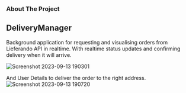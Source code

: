 ### About The Project

## DeliveryManager

Background application for requesting and visualising orders from Lieferando API in realtime. 
With realtime status updates and confirming delivery when it will arrive.

![Screenshot 2023-09-13 190301](https://github.com/ducsonledev/DeliveryManager/assets/72577766/70cc8cf3-2149-4fa8-a3ec-e42abdaa4a38)

And User Details to deliver the order to the right address.
![Screenshot 2023-09-13 190720](https://github.com/ducsonledev/DeliveryManager/assets/72577766/ea55755d-cc8e-45cf-8626-a4589d5fd4ea)



